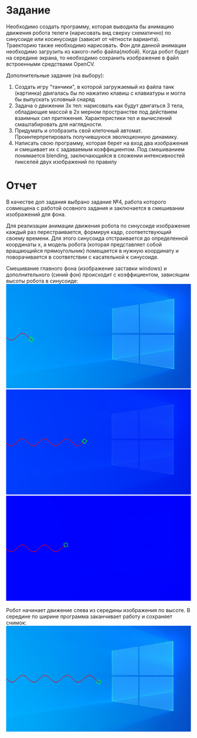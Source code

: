 # Задание

Необходимо создать программу, которая выводила бы анимацию движения робота телеги (нарисовать вид сверху схематично) по синусоиде или косинусоиде (зависит от чётности варианта). Траекторию также необходимо нарисовать. Фон для данной анимации необходимо загрузить из какого-либо файла(любой). Когда робот будет на середине экрана, то необходимо сохранить изображение в файл встроенными средствами OpenCV.

Дополнительные задание (на выбору):

1.	Создать игру "танчики", в которой загружаемый из файла танк (картинка) двигалась бы по нажатию клавиш с клавиатуры и могла бы выпускать условный снаряд
2.	Задача о движении 3х тел: нарисовать как будут двигаться 3 тела, обладающие массой в 2х мерном пространстве под действием взаимных сил притяжения. Характеристики тел и вычислений смаштабировать для наглядности.
3.	Придумать и отобразить свой клеточный автомат. Проинтерпретировать получившуюся эволюционную динамику.
4.	Написать свою программу, которая берет на вход два изображения и смешивает их с задаваемым коэффициентом. Под смешиванием понимается blending, заключающийся в сложении интенсивностей пикселей двух изображений по правилу 
 
# Отчет

В качестве доп задания выбрано задание №4, работа которого совмещена с работой осовного задания и заключается в смешивании изображений для фона.

Для реализации анимации движения робота по синусоиде изображение каждый раз перестраивается, формируя кадр, соответствующий своему времени. Для этого синусоида отстраивается до определенной координаты х, а модель робота (которая представляет собой вращающийся прямоугольник) помещается в нужную координату и поворачивается в соответствии с касательной к синусоиде.

Смешивание главного фона (изображение заставки windows) и дополнительного (синий фон) происходит с коэффициентом, зависящим высоты робота в синусоиде:
![](./images/cv_lab1_1.png)
![](./images/cv_lab1_2.png)
![](./images/cv_lab1_3.png) 

Робот начинает движение слева из середины изображения по высоте. В середине по ширине программа заканчивает работу и сохраняет снимок:
![](./images/cv_lab1_result.jpg)